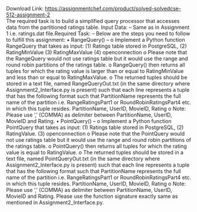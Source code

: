Download Link: https://assignmentchef.com/product/solved-solvedcse-512-assignment-2
<br>
The required task is to build a simplified query processor that accesses data from the partitioned ratings table. Input Data: – Same as in Assignment 1 i.e. ratings.dat file.Required Task: – Below are the steps you need to follow to fulfill this assignment: • RangeQuery() – o Implement a Python function RangeQuery that takes as input: (1) Ratings table stored in PostgreSQL, (2) RatingMinValue (3) RatingMaxValue (4) openconnection o Please note that the RangeQuery would not use ratings table but it would use the range and round robin partitions of the ratings table. o RangeQuery() then returns all tuples for which the rating value is larger than or equal to RatingMinValue and less than or equal to RatingMaxValue. o The returned tuples should be stored in a text file, named RangeQueryOut.txt (in the same directory where Assignment2_Interface.py is present) such that each line represents a tuple that has the following format such that PartitionName represents the full name of the partition i.e. RangeRatingsPart1 or RoundRobinRatingsPart4 etc. in which this tuple resides. PartitionName, UserID, MovieID, Rating o Note: Please use ‘,’ (COMMA) as delimiter between PartitionName, UserID, MovieID and Rating. • PointQuery() – o Implement a Python function PointQuery that takes as input: (1) Ratings table stored in PostgreSQL, (2) RatingValue. (3) openconnection o Please note that the PointQuery would not use ratings table but it would use the range and round robin partitions of the ratings table. o PointQuery() then returns all tuples for which the rating value is equal to RatingValue. o The returned tuples should be stored in a text file, named PointQueryOut.txt (in the same directory where Assignment2_Interface.py is present) such that each line represents a tuple that has the following format such that PartitionName represents the full name of the partition i.e. RangeRatingsPart1 or RoundRobinRatingsPart4 etc. in which this tuple resides. PartitionName, UserID, MovieID, Rating o Note: Please use ‘,’ (COMMA) as delimiter between PartitionName, UserID, MovieID and Rating. Please use the function signature exactly same as mentioned in Assignment2_Interface.py.